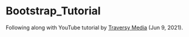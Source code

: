 # Bootstrap_Tutorial
Following along with YouTube tutorial by [Traversy Media](https://www.youtube.com/watch?v=4sosXZsdy-s) (Jun 9, 2021).
